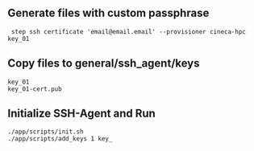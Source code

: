 ## Generate files with custom passphrase
```
 step ssh certificate 'email@email.email' --provisioner cineca-hpc key_01
```

## Copy files to **general/ssh_agent/keys**
```
key_01
key_01-cert.pub
```

## Initialize SSH-Agent and Run
```
./app/scripts/init.sh
./app/scripts/add_keys 1 key_
```